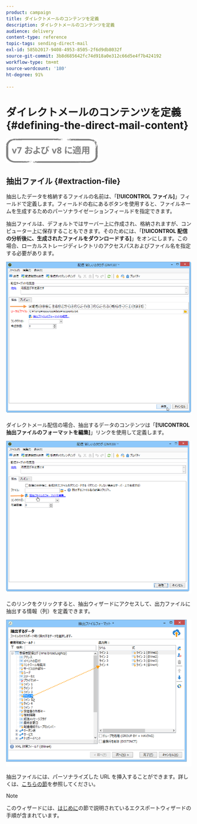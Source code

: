 ```yaml
---
product: campaign
title: ダイレクトメールのコンテンツを定義
description: ダイレクトメールのコンテンツを定義
audience: delivery
content-type: reference
topic-tags: sending-direct-mail
exl-id: 585b2017-9408-4953-8505-2f6d9db8032f
source-git-commit: 3b8d685642fc74d918a0e312c66d5e4f7b424192
workflow-type: tm+mt
source-wordcount: '180'
ht-degree: 91%

---
```


# ダイレクトメールのコンテンツを定義{#defining-the-direct-mail-content}

![](../../assets/common.svg)

## 抽出ファイル {#extraction-file}

抽出したデータを格納するファイルの名前は、「**[!UICONTROL ファイル]**」フィールドで定義します。フィールドの右にあるボタンを使用すると、ファイルネームを生成するためのパーソナライゼーションフィールドを指定できます。

抽出ファイルは、デフォルトではサーバー上に作成され、格納されますが、コンピューター上に保存することもできます。そのためには、「**[!UICONTROL 配信の分析後に、生成されたファイルをダウンロードする]**」をオンにします。この場合、ローカルストレージディレクトリのアクセスパスおよびファイル名を指定する必要があります。

![](assets/s_ncs_user_mail_delivery_local_file.png)

ダイレクトメール配信の場合、抽出するデータのコンテンツは「**[!UICONTROL 抽出ファイルのフォーマットを編集]**」リンクを使用して定義します。

![](assets/s_ncs_user_mail_delivery_format_link.png)

このリンクをクリックすると、抽出ウィザードにアクセスして、出力ファイルに抽出する情報（列）を定義できます。

![](assets/s_ncs_user_mail_delivery_format_wz.png)

抽出ファイルには、パーソナライズした URL を挿入することができます。詳しくは、[こちらの節](../../web/using/publishing-a-web-form.md)を参照してください。

>[!NOTE]
>
>このウィザードには、[はじめに](../../platform/using/executing-export-jobs.md)の節で説明されているエクスポートウィザードの手順が含まれています。
